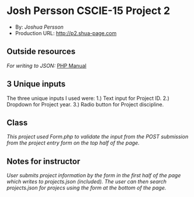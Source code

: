 # Josh Persson CSCIE-15 Project 2
+ By: *Joshua Persson*
+ Production URL: <http://p2.shua-page.com>

## Outside resources
*For writing to JSON:*
[PHP Manual](http://php.net/manual/en/function.json-encode.php)





## 3 Unique inputs
The three unique inputs I used were:
 	1.) Text input for Project ID.
	2.) Dropdown for Project year.
	3.) Radio button for Project discipline.

## Class
*This project used Form.php to validate the input from the POST submission from the project entry form on the top half of the page.*



## Notes for instructor
*User submits project information by the form in the first half of the page which writes to projects.json (included). The user can then search projects.json for projecs using the form at the bottom of the page.*




